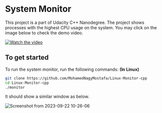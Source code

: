 # System Monitor

This project is a part of Udacity C++ Nanodegree. The project shows processes with the highest CPU usage on the system. You may click on the image below to check the demo video.

[![Watch the video](https://github.com/MohamedNagyMostafa/Linux-Monitor-cpp/assets/20774864/36e5f0fb-86ce-4ee7-82b5-fb2ad0fc2ce8)](https://youtu.be/hKWJ_XzrWxc)


## To get started

To run the system monitor, run the following commands:
**(In Linux)**

```bash
git clone https://github.com/MohamedNagyMostafa/Linux-Monitor-cpp
cd Linux-Monitor-cpp
./monitor
```

It should show a similar window as below.

![Screenshot from 2023-09-22 10-26-06](https://github.com/MohamedNagyMostafa/Linux-Monitor-cpp/assets/20774864/36e5f0fb-86ce-4ee7-82b5-fb2ad0fc2ce8)
